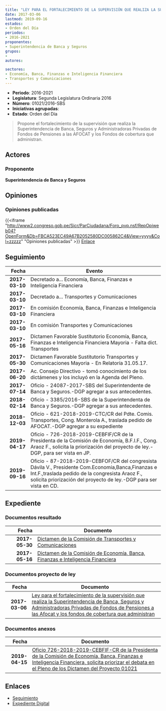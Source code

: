 ```yaml
---
title: "LEY PARA EL FORTALECIMIENTO DE LA SUPERVISIÓN QUE REALIZA LA SUPERINTENDENCIA DE BANCA, SEGUROS Y ADMINISTRADORAS PRIVADAS DE FONDOS DE PENSIONES A LAS AFOCAT Y LOS FONDOS DE COBERTURA QUE ADMINISTRAN"
date: 2017-03-06
lastmod: 2019-09-16
estados:
- Orden del Día
periodos:
- 2016-2021
proponentes:
- Superintendencia de Banca y Seguros
grupos:
- 
autores:

sectores:
- Economía, Banca, Finanzas e Inteligencia Financiera
- Transportes y Comunicaciones
---
```

- **Periodo**: 2016-2021
- **Legislatura**: Segunda Legislatura Ordinaria 2016
- **Número**: 01021/2016-SBS
- **Iniciativas agrupadas**: 
- **Estado**: Orden del Día

> Propone el fortalecimiento de la supervisión que realiza la Superintendencia de Banca, Seguros y Administradoras Privadas de Fondos de Pensiones a las AFOCAT y los Fondos de cobertura que administran.


## Actores

### Proponente

**Superintendencia de Banca y Seguros**

## Opiniones

### Opiniones publicadas

{{<iframe "http://www2.congreso.gob.pe/Sicr/ParCiudadana/Foro_pvp.nsf/RepOpiweb04?OpenForm&Db=FBCA523EC49A67B2052580DC005862C4&View=yyyy&Col=zzzzz" "Opiniones publicadas" >}}
[Enlace](http://www2.congreso.gob.pe/Sicr/ParCiudadana/Foro_pvp.nsf/RepOpiweb04?OpenForm&Db=FBCA523EC49A67B2052580DC005862C4&View=yyyy&Col=zzzzz)


## Seguimiento

| Fecha | Evento |
|------:|--------|
| **2017-03-10** | Decretado a... Economía, Banca, Finanzas e Inteligencia Financiera |
| **2017-03-10** | Decretado a... Transportes y Comunicaciones |
| **2017-03-10** | En comisión Economía, Banca, Finanzas e Inteligencia Financiera |
| **2017-03-10** | En comisión Transportes y Comunicaciones |
| **2017-05-16** | Dictamen Favorable Sustitutorio Economía, Banca, Finanzas e Inteligencia Financiera Mayoria - Falta dict. Transportes |
| **2017-05-30** | Dictamen Favorable Sustitutorio Transportes y Comunicaciones Mayoria - En Relatoría 31.05.17. |
| **2017-06-20** | Ac. Consejo Directivo - tomó conocimiento de los dictámenes y los incluyó en la Agenda del Pleno. |
| **2017-07-14** | Oficio - 24087-2017-SBS del Superintendente de Banca y Seguros.-DGP agregar a sus antecedentes. |
| **2018-02-14** | Oficio - 3385/2016-SBS de la Superintendenta de Banca y Seguros.-DGP agregar a sus antecedentes. |
| **2018-12-03** | Oficio - 621-2018-2019-CTC/CR del Pdte. Comis. Transportes, Cong. Monterola A., traslada pedido de AFOCAT.-DGP agregar a su expediente |
| **2019-04-17** | Oficio - 726-2018-2019-CEBFIF/CR de la Presidenta de la Comisión de Economía, B.F.I.F., Cong. Araoz F., solicita la priorización del proyecto de ley.-DGP, para ser vista en JP. |
| **2019-09-16** | Oficio - 87-2018-2019-CEBFOF/CR del congresista Dávila V., Presidente Com.Economia,Banca,Finanzas e Int.F.,traslada pedido de la congresista Araoz F., solicita priorización del proyecto de ley.-DGP para ser vista en CD. |

## Expediente

### Documentos resultado

| Fecha | Documento |
|------:|-----------|
| **2017-05-30** | [Dictamen de la Comisión de Transportes y Comunicaciones](http://www.leyes.congreso.gob.pe/Documentos/2016_2021/Dictamenes/Proyectos_de_Ley/01021DC23MAY20170530.pdf) |
| **2017-05-16** | [Dictamen de la Comisión de Economía, Banca, Finanzas e Inteligencia Financiera](http://www.leyes.congreso.gob.pe/Documentos/2016_2021/Dictamenes/Proyectos_de_Ley/01021DC09MAY20170516.pdf) |

### Documentos proyecto de ley

| Fecha | Documento |
|------:|-----------|
| **2017-03-06** | [Ley para el fortalecimiento de la supervisión que realiza la Superintendencia de Banca, Seguros y Administradoras Privadas de Fondos de Pensiones a las Afocat y los fondos de cobertura que administran](http://www.leyes.congreso.gob.pe/Documentos/2016_2021/Proyectos_de_Ley_y_de_Resoluciones_Legislativas/PL0102120170306.PDF) |

### Documentos anexos

| Fecha | Documento |
|------:|-----------|
| **2019-04-15** | [Oficio 726-2018-2019-CEBFIF-CR de la Presidenta de la Comisión de Economía, Banca, Finanzas e Inteligencia Financiera, solicita priorizar el debata en el Pleno de los Dictamen del Proyecto 01021](http://www.leyes.congreso.gob.pe/Documentos/2016_2021/Oficios/Comisiones_Ordinarias/OFICIO-726-2018-2019-CEBFIF-CR.pdf) |

## Enlaces

- [Seguimiento](http://www2.congreso.gob.pe/Sicr/TraDocEstProc/CLProLey2016.nsf/f7fff46988ca05b1052578e100829cc7/b014de7d3c752fd1052580dc005388b2?OpenDocument)
- [Expediente Digital](http://www2.congreso.gob.pe/Sicr/TraDocEstProc/CLProLey2016.nsf/f7fff46988ca05b1052578e100829cc7/b014de7d3c752fd1052580dc005388b2?OpenDocument&Click=05257FB7005EB655.eb71d0cf91d8294e05256cdf006b5706/$Body/0.1C6C)

